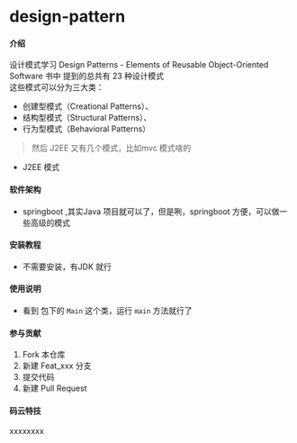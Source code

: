 # design-pattern

#### 介绍
设计模式学习
Design Patterns - Elements of Reusable Object-Oriented Software 书中 提到的总共有 23 种设计模式  
这些模式可以分为三大类：  
+ 创建型模式（Creational Patterns）、  
+ 结构型模式（Structural Patterns）、  
+ 行为型模式（Behavioral Patterns）     
> 然后 J2EE 又有几个模式，比如mvc 模式啥的
+ J2EE 模式
#### 软件架构
+ springboot ,其实Java 项目就可以了，但是咧，springboot 方便，可以做一些高级的模式


#### 安装教程

+ 不需要安装，有JDK 就行

#### 使用说明

+ 看到 包下的 `Main` 这个类，运行 `main` 方法就行了

#### 参与贡献

1. Fork 本仓库
2. 新建 Feat_xxx 分支
3. 提交代码
4. 新建 Pull Request


#### 码云特技
xxxxxxxx